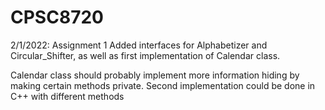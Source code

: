 # CPSC8720


2/1/2022:
Assignment 1
Added interfaces for Alphabetizer and Circular_Shifter, as well as first implementation of Calendar class.

Calendar class should probably implement more information hiding by making certain methods private. Second implementation could be done in C++ with different methods
